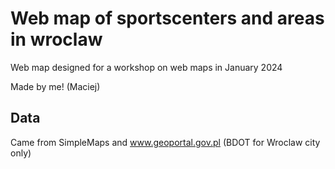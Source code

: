 # Web map of sportscenters and areas in wroclaw
Web map designed for a workshop on web maps in January 2024

Made by me! (Maciej)

## Data

Came from SimpleMaps and www.geoportal.gov.pl (BDOT for Wroclaw city only)
